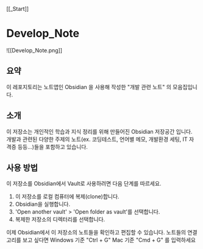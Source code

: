 [[_Start]]
# Develop_Note

![[Develop_Note.png]]

## 요약

이 레포지토리는 노트앱인 Obsidian 을 사용해 작성한 "개발 관련 노트" 의 모음집입니다.

## 소개

이 저장소는 개인적인 학습과 지식 정리를 위해 만들어진 Obsidian 저장공간 입니다. 개발과 관련된 다양한 주제의 노트(ex. 코딩테스트, 언어별 메모, 개발환경 세팅, IT 자격증 등등...)들을 포함하고 있습니다.

## 사용 방법

이 저장소를 Obsidian에서 Vault로 사용하려면 다음 단계를 따르세요.

1.  이 저장소를 로컬 컴퓨터에 복제(clone)합니다.
2.  Obsidian을 실행합니다.
3.  'Open another vault' > 'Open folder as vault'를 선택합니다.
4.  복제한 저장소의 디렉터리를 선택합니다.

이제 Obsidian에서 이 저장소의 노트들을 확인하고 편집할 수 있습니다.
노트들의 연결고리를 보고 싶다면 Windows 기준 "Ctrl + G" Mac 기준 "Cmd + G" 를 입력하세요